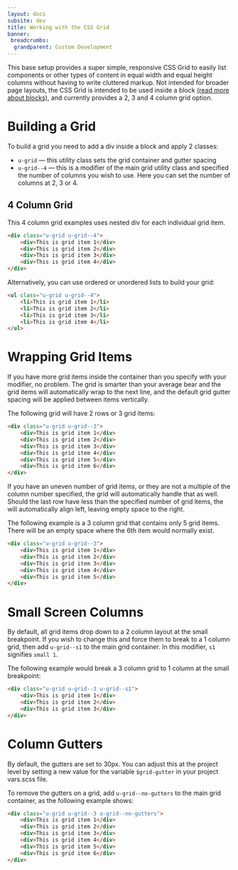 ```yaml
---
layout: docs
subsite: dev
title: Working with the CSS Grid
banner:
 breadcrumbs:
  grandparent: Custom Development
---
```


This base setup provides a super simple, responsive CSS Grid to easily list components or other types of content in equal width and equal height columns without having to write cluttered markup. Not intended for broader page layouts, the CSS Grid is intended to be used inside a block [(read more about blocks)](blocks), and currently provides a 2, 3 and 4 column grid option.

# Building a Grid

To build a grid you need to add a div inside a block and apply 2 classes:

- `u-grid` &mdash; this utility class sets the grid container and gutter spacing
- `u-grid--4` &mdash; this is a modifier of the main grid utility class and specified the number of columns you wish to use. Here you can set the number of columns at 2, 3 or 4.

## 4 Column Grid

This 4 column grid examples uses nested div for each individual grid item.

```html
<div class="u-grid u-grid--4">
	<div>This is grid item 1</div>
	<div>This is grid item 2</div>
	<div>This is grid item 3</div>
	<div>This is grid item 4</div>
</div>
```

Alternatively, you can use ordered or unordered lists to build your grid:

```html
<ul class="u-grid u-grid--4">
	<li>This is grid item 1</li>
	<li>This is grid item 2</li>
	<li>This is grid item 3</li>
	<li>This is grid item 4</li>
</ul>
```

# Wrapping Grid Items

If you have more grid items inside the container than you specify with your modifier, no problem. The grid is smarter than your average bear and the grid items will automatically wrap to the next line, and the default grid gutter spacing will be applied between items vertically.

The following grid will have 2 rows or 3 grid items:

```html
<div class="u-grid u-grid--3">
	<div>This is grid item 1</div>
	<div>This is grid item 2</div>
	<div>This is grid item 3</div>
	<div>This is grid item 4</div>
	<div>This is grid item 5</div>
	<div>This is grid item 6</div>
</div>
```

If you have an uneven number of grid items, or they are not a multiple of the column number specified, the grid will automatically handle that as well. Should the last row have less than the specified number of grid items, the will automatically align left, leaving empty space to the right.

The following example is a 3 column grid that contains only 5 grid items. There will be an empty space where the 6th item would normally exist.

```html
<div class="u-grid u-grid--3">
	<div>This is grid item 1</div>
	<div>This is grid item 2</div>
	<div>This is grid item 3</div>
	<div>This is grid item 4</div>
	<div>This is grid item 5</div>
</div>
```

# Small Screen Columns

By default, all grid items drop down to a 2 column layout at the small breakpoint. If you wish to change this and force them to break to a 1 column grid, then add `u-grid--s1` to the main grid container. In this modifier, `s1` signifies `small 1`.

The following example would break a 3 column grid to 1 column at the small breakpoint:

```html
<div class="u-grid u-grid--3 u-grid--s1">
	<div>This is grid item 1</div>
	<div>This is grid item 2</div>
	<div>This is grid item 3</div>
</div>
```

# Column Gutters

By default, the gutters are set to 30px. You can adjust this at the project level by setting a new value for the variable `$grid-gutter` in your project vars.scss file.

To remove the gutters on a grid, add `u-grid--no-gutters` to the main grid container, as the following example shows:

```html
<div class="u-grid u-grid--3 u-grid--no-gutters">
	<div>This is grid item 1</div>
	<div>This is grid item 2</div>
	<div>This is grid item 3</div>
	<div>This is grid item 4</div>
	<div>This is grid item 5</div>
	<div>This is grid item 6</div>
</div>
```
